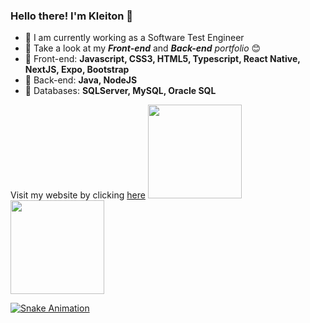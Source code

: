### Hello there! I'm Kleiton 👋

- 🔭 I am currently working as a Software Test Engineer
- 🌱 Take a look at my <Strong><i>Front-end</i></Strong> and <Strong><i>Back-end</i></Strong> <i>portfolio</i> 😊
- 🤖 Front-end: <Strong> Javascript, CSS3, HTML5, Typescript, React Native, NextJS, Expo, Bootstrap </Strong>
- 👺 Back-end: <Strong>Java, NodeJS </Strong>
- 👾 Databases: <Strong> SQLServer, MySQL, Oracle SQL </Strong>



Visit my website by clicking [here](https://chuvacaindo.com.br/)
<a href="https://github.com/kleitong1">
  <img height="150em" src="https://github-readme-stats.vercel.app/api?username=kleitong1&show_icons=true&theme=dark&include_all_commits=true&count_private=true"/>
  <img height="150em" src="https://github-readme-stats.vercel.app/api/top-langs/?username=kleitong1&layout=compact&langs_count=7&theme=dark"/>

![Snake Animation](https://github.com/kleitong1/kleitong1/blob/output/github-contribution-grid-snake.svg)

